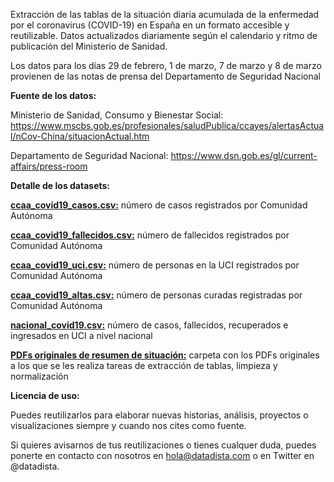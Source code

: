Extracción de las tablas de la situación diaria acumulada de la enfermedad por el coronavirus (COVID-19) en España en un formato accesible y reutilizable. Datos actualizados diariamente según el calendario y ritmo de publicación del Ministerio de Sanidad. 

Los datos para los días 29 de febrero, 1 de marzo, 7 de marzo y 8 de marzo provienen de las notas de prensa del Departamento de Seguridad Nacional

**Fuente de los datos:**

Ministerio de Sanidad, Consumo y Bienestar Social: https://www.mscbs.gob.es/profesionales/saludPublica/ccayes/alertasActual/nCov-China/situacionActual.htm

 Departamento de Seguridad Nacional: https://www.dsn.gob.es/gl/current-affairs/press-room
 
 **Detalle de los datasets:**

[**ccaa_covid19_casos.csv:**](https://github.com/datadista/datasets/blob/master/COVID%2019/ccaa_covid19_casos.csv) número de casos registrados por Comunidad Autónoma

[**ccaa_covid19_fallecidos.csv:**](https://github.com/datadista/datasets/blob/master/COVID%2019/ccaa_covid19_fallecidos.csv) número de fallecidos registrados por Comunidad Autónoma

[**ccaa_covid19_uci.csv:**](https://github.com/datadista/datasets/blob/master/COVID%2019/ccaa_covid19_uci.csv)  número de personas en la UCI registrados por Comunidad Autónoma

[**ccaa_covid19_altas.csv:**](https://github.com/datadista/datasets/blob/master/COVID%2019/ccaa_covid19_altas.csv)  número de personas curadas registradas por Comunidad Autónoma

[**nacional_covid19.csv:**](https://github.com/datadista/datasets/blob/master/COVID%2019/nacional_covid19.csv) número de casos, fallecidos, recuperados e ingresados en UCI a nivel nacional

[**PDFs originales de resumen de situación:**](https://github.com/datadista/datasets/tree/master/COVID%2019/PDFs%20originales%20de%20resumen%20de%20situacio%CC%81n) carpeta con los PDFs originales a los que se les realiza tareas de extracción de tablas, limpieza y normalización

**Licencia de uso:**

Puedes reutilizarlos para elaborar nuevas historias, análisis, proyectos o visualizaciones siempre y cuando nos cites como fuente.

Si quieres avisarnos de tus reutilizaciones o tienes cualquer duda, puedes ponerte en contacto con nosotros en hola@datadista.com o en Twitter en @datadista.
